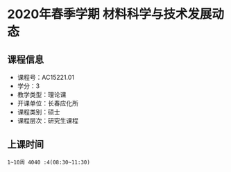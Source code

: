 # 2020年春季学期 材料科学与技术发展动态 






## 课程信息

- 课程号：AC15221.01
- 学分：3
- 教学类型：理论课
- 开课单位：长春应化所
- 课程类别：硕士
- 课程层次：研究生课程

## 上课时间

```
1~10周 4040 :4(08:30~11:30)
```

